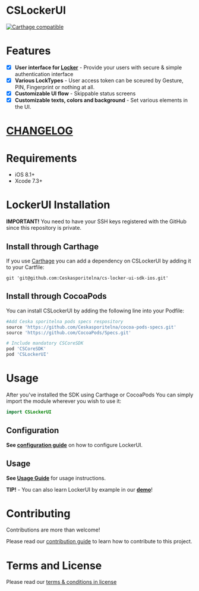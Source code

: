 # CSLockerUI
[![Carthage compatible](https://img.shields.io/badge/Carthage-compatible-4BC51D.svg?style=flat)](https://github.com/Carthage/Carthage)

# Features
- [x] **User interface for [Locker](https://github.com/Ceskasporitelna/cs-core-sdk-ios/blob/master/docs/locker.md)** - Provide your users with secure & simple authentication interface
- [x] **Various LockTypes** - User access token can be sceured by Gesture, PIN, Fingerprint or nothing at all.
- [x] **Customizable UI flow** - Skippable status screens
- [x] **Customizable texts, colors and background** - Set various elements in the UI.

# [CHANGELOG](CHANGELOG.md)

# Requirements
- iOS 8.1+
- Xcode 7.3+

# LockerUI Installation
**IMPORTANT!** You need to have your SSH keys registered with the GitHub since this repository is private.

## Install through Carthage
If you use [Carthage](https://github.com/Carthage/Carthage) you can add a dependency on CSLockerUI by adding it to your Cartfile:
```
git 'git@github.com:Ceskasporitelna/cs-locker-ui-sdk-ios.git'
```

## Install through CocoaPods

You can install CSLockerUI by adding the following line into your Podfile:
```ruby
#Add Ceska sporitelna pods specs respository
source 'https://github.com/Ceskasporitelna/cocoa-pods-specs.git'
source 'https://github.com/CocoaPods/Specs.git'

# Include mandatory CSCoreSDK
pod 'CSCoreSDK'
pod 'CSLockerUI'
```

# Usage

After you've installed the SDK using Carthage or CocoaPods You can simply import the module wherever you wish to use it:
```swift
import CSLockerUI
```

## Configuration
**See [configuration guide](./docs/configuration.md)** on how to configure LockerUI.

## Usage
**See [Usage Guide](./docs/lockerui.md)** for usage instructions.

**TIP!** - You can also learn LockerUI by example in our [**demo**](https://github.com/Ceskasporitelna/csas-sdk-demo-ios)!


# Contributing
Contributions are more than welcome!

Please read our [contribution guide](CONTRIBUTING.md) to learn how to contribute to this project.

# Terms and License
Please read our [terms & conditions in license](LICENSE.md)
